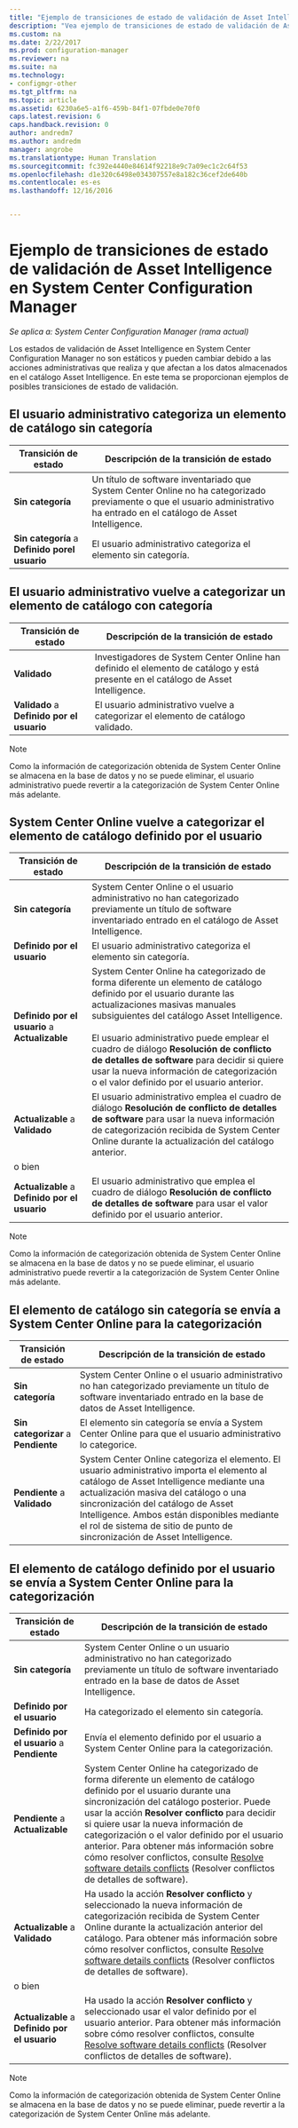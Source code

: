 ```yaml
---
title: "Ejemplo de transiciones de estado de validación de Asset Intelligence | Microsoft Docs"
description: "Vea ejemplo de transiciones de estado de validación de Asset Intelligence en System Center Configuration Manager."
ms.custom: na
ms.date: 2/22/2017
ms.prod: configuration-manager
ms.reviewer: na
ms.suite: na
ms.technology:
- configmgr-other
ms.tgt_pltfrm: na
ms.topic: article
ms.assetid: 6230a6e5-a1f6-459b-84f1-07fbde0e70f0
caps.latest.revision: 6
caps.handback.revision: 0
author: andredm7
ms.author: andredm
manager: angrobe
ms.translationtype: Human Translation
ms.sourcegitcommit: fc392e4440e84614f92218e9c7a09ec1c2c64f53
ms.openlocfilehash: d1e320c6498e034307557e8a182c36cef2de640b
ms.contentlocale: es-es
ms.lasthandoff: 12/16/2016


---
```

# <a name="example-validation-state-transitions-for-asset-intelligence-in-system-center-configuration-manager"></a>Ejemplo de transiciones de estado de validación de Asset Intelligence en System Center Configuration Manager

*Se aplica a: System Center Configuration Manager (rama actual)*

Los estados de validación de Asset Intelligence en System Center Configuration Manager no son estáticos y pueden cambiar debido a las acciones administrativas que realiza y que afectan a los datos almacenados en el catálogo Asset Intelligence. En este tema se proporcionan ejemplos de posibles transiciones de estado de validación.

##  <a name="BKMK_UncategorizedIsCategorized"></a> El usuario administrativo categoriza un elemento de catálogo sin categoría  

|**Transición de estado**|**Descripción de la transición de estado**|  
|--------------------------|--------------------------------------|  
|**Sin categoría**|Un título de software inventariado que System Center Online no ha categorizado previamente o que el usuario administrativo ha entrado en el catálogo de Asset Intelligence.|  
|**Sin categoría** a **Definido porel usuario**|El usuario administrativo categoriza el elemento sin categoría.|  

##  <a name="BKMK_CategorizedIsReCategorized"></a> El usuario administrativo vuelve a categorizar un elemento de catálogo con categoría  

|**Transición de estado**|**Descripción de la transición de estado**|  
|--------------------------|--------------------------------------|  
|**Validado**|Investigadores de System Center Online han definido el elemento de catálogo y está presente en el catálogo de Asset Intelligence.|  
|**Validado** a **Definido por el usuario**|El usuario administrativo vuelve a categorizar el elemento de catálogo validado.|  

> [!NOTE]  
>  Como la información de categorización obtenida de System Center Online se almacena en la base de datos y no se puede eliminar, el usuario administrativo puede revertir a la categorización de System Center Online más adelante.  

##  <a name="BKMK_UserDefinedIsRecategorized"></a> System Center Online vuelve a categorizar el elemento de catálogo definido por el usuario  

|**Transición de estado**|**Descripción de la transición de estado**|  
|--------------------------|--------------------------------------|  
|**Sin categoría**|System Center Online o el usuario administrativo no han categorizado previamente un título de software inventariado entrado en el catálogo de Asset Intelligence.|  
|**Definido por el usuario**|El usuario administrativo categoriza el elemento sin categoría.|  
|**Definido por el usuario** a **Actualizable**|System Center Online ha categorizado de forma diferente un elemento de catálogo definido por el usuario durante las actualizaciones masivas manuales subsiguientes del catálogo Asset Intelligence.<br /><br /> El usuario administrativo puede emplear el cuadro de diálogo **Resolución de conflicto de detalles de software** para decidir si quiere usar la nueva información de categorización o el valor definido por el usuario anterior.|  
|**Actualizable** a **Validado**|El usuario administrativo emplea el cuadro de diálogo **Resolución de conflicto de detalles de software** para usar la nueva información de categorización recibida de System Center Online durante la actualización del catálogo anterior.|  
|o bien||  
|**Actualizable** a **Definido por el usuario**|El usuario administrativo que emplea el cuadro de diálogo **Resolución de conflicto de detalles de software** para usar el valor definido por el usuario anterior.|  

> [!NOTE]  
>  Como la información de categorización obtenida de System Center Online se almacena en la base de datos y no se puede eliminar, el usuario administrativo puede revertir a la categorización de System Center Online más adelante.  

##  <a name="BKMK_UncategorizedIsSubmitted"></a> El elemento de catálogo sin categoría se envía a System Center Online para la categorización  

|**Transición de estado**|**Descripción de la transición de estado**|  
|--------------------------|--------------------------------------|  
|**Sin categoría**|System Center Online o el usuario administrativo no han categorizado previamente un título de software inventariado entrado en la base de datos de Asset Intelligence.|  
|**Sin categorizar** a **Pendiente**|El elemento sin categoría se envía a System Center Online para que el usuario administrativo lo categorice.|  
|**Pendiente** a **Validado**|System Center Online categoriza el elemento. El usuario administrativo importa el elemento al catálogo de Asset Intelligence mediante una actualización masiva del catálogo o una sincronización del catálogo de Asset Intelligence. Ambos están disponibles mediante el rol de sistema de sitio de punto de sincronización de Asset Intelligence.|  

##  <a name="BKMK_UserDefinedIsSubmitted"></a> El elemento de catálogo definido por el usuario se envía a System Center Online para la categorización  

|**Transición de estado**|**Descripción de la transición de estado**|  
|--------------------------|--------------------------------------|  
|**Sin categoría**|System Center Online o un usuario administrativo no han categorizado previamente un título de software inventariado entrado en la base de datos de Asset Intelligence.|  
|**Definido por el usuario**|Ha categorizado el elemento sin categoría.|  
|**Definido por el usuario** a **Pendiente**|Envía el elemento definido por el usuario a System Center Online para la categorización.|  
|**Pendiente** a **Actualizable**|System Center Online ha categorizado de forma diferente un elemento de catálogo definido por el usuario durante una sincronización del catálogo posterior. Puede usar la acción **Resolver conflicto** para decidir si quiere usar la nueva información de categorización o el valor definido por el usuario anterior. Para obtener más información sobre cómo resolver conflictos, consulte [Resolve software details conflicts](../../../../core/clients/manage/asset-intelligence/operations-for-asset-intelligence.md#BKMK_ResolveSoftwareDetails) (Resolver conflictos de detalles de software).|  
|**Actualizable** a **Validado**|Ha usado la acción **Resolver conflicto** y seleccionado la nueva información de categorización recibida de System Center Online durante la actualización anterior del catálogo. Para obtener más información sobre cómo resolver conflictos, consulte [Resolve software details conflicts](../../../../core/clients/manage/asset-intelligence/operations-for-asset-intelligence.md#BKMK_ResolveSoftwareDetails) (Resolver conflictos de detalles de software).|  
|o bien||  
|**Actualizable** a **Definido por el usuario**|Ha usado la acción **Resolver conflicto** y seleccionado usar el valor definido por el usuario anterior. Para obtener más información sobre cómo resolver conflictos, consulte [Resolve software details conflicts](../../../../core/clients/manage/asset-intelligence/operations-for-asset-intelligence.md#BKMK_ResolveSoftwareDetails) (Resolver conflictos de detalles de software).|  

> [!NOTE]  
>  Como la información de categorización obtenida de System Center Online se almacena en la base de datos y no se puede eliminar, puede revertir a la categorización de System Center Online más adelante.  


